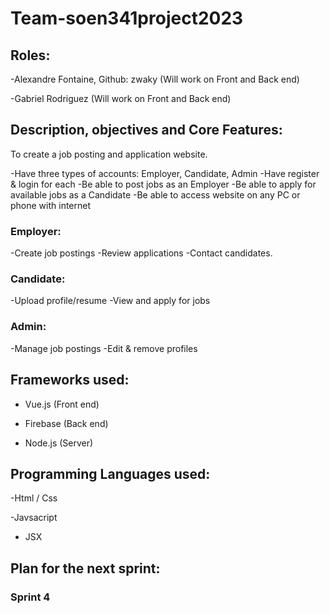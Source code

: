 # Team-soen341project2023


## Roles: 

-Alexandre Fontaine, Github: zwaky (Will work on Front and Back end)

-Gabriel Rodriguez (Will work on Front and Back end)


## Description, objectives and Core Features:

To create a job posting and application website.

-Have three types of accounts: Employer, Candidate, Admin
-Have register & login for each
-Be able to post jobs as an Employer
-Be able to apply for available jobs as a Candidate
-Be able to access website on any PC or phone with internet


### Employer:

-Create job postings
-Review applications
-Contact candidates.

### Candidate:

-Upload profile/resume
-View and apply for jobs

### Admin:

-Manage job postings
-Edit & remove profiles

## Frameworks used: 

- Vue.js (Front end)

- Firebase (Back end)

- Node.js (Server)

## Programming Languages used: 

-Html / Css

-Javsacript

- JSX




## Plan for the next sprint:

### Sprint 4
